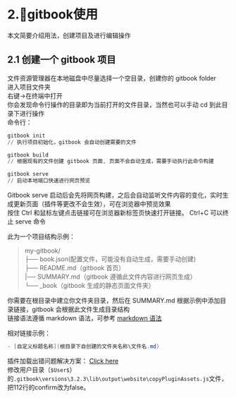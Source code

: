﻿# 2.🎯gitbook使用
本文简要介绍用法，创建项目及进行编辑操作 
## 2.1 创建一个 gitbook 项目

文件资源管理器在本地磁盘中尽量选择一个空目录，创建你的 gitbook folder  
进入项目文件夹  
右键→在终端中打开  
你会发现命令行操作的目录即为当前打开的文件目录，当然也可以手动 cd 到此目录下进行操作  
命令行：
```Powershell
gitbook init
// 执行项目初始化，gitbook 会自动创建需要的文件
```
```Powershell
gitbook build
// 根据现有的文件创建 gitbook 页面, 页面不会自动生成，需要手动执行此命令构建
```
```Powershell
gitbook serve
// 启动本地端口快速进行网页预览
```
Gitbook serve 启动后会先将网页构建，之后会自动监听文件内容的变化，实时生成更新页面（插件等更改不会生效），可在浏览器中预览效果  
按住 Ctrl 和鼠标左键点击链接可在浏览器新标签页快速打开链接。
Ctrl+C 可以终止 serve 命令  

此为一个项目结构示例：
>my-gitbook/  
>├── book.json(配置文件，可能没有自动生成，需要手动创建)  
>├── README.md（gitbook 首页）  
>|── SUMMARY.md（gitbook 遵循此文件内容进行网页生成）  
>└── _book（gitbook 生成的静态页面文件夹）

你需要在根目录中建立你文件夹目录，然后在 SUMMARY.md 根据示例中添加目录链接，gitbook 会根据此文件生成目录结构  
链接语法遵循 markdown 语法，可参考 [markdown 语法](https://www.runoob.com/markdown/md-tutorial.html)

相对链接示例：
```Powershell
- [自定义标题名称](根目录下自创建的文件夹名称\文件名.md)
```

插件加载出错问题解决方案：
[Click here](https://www.cnblogs.com/lingchen-liang/p/13537685.html#:~:text=%E5%8E%9F%E5%9B%A0%EF%BC%9A%20theme.js%E9%97%AE%E9%A2%98%EF%BC%8Cgitbook%E4%BD%9C%E8%80%85%E5%B7%B2%E6%8F%90%E4%BE%9B%E4%BA%86%E8%A7%A3%E5%86%B3%E6%96%B9%E6%B3%95%EF%BC%8C%E7%94%B1%E4%BA%8Egitbook%E6%9C%AA%E5%86%8D%E6%9B%B4%E6%96%B0%EF%BC%88%E6%9C%80%E8%BF%91%E4%B8%80%E6%AC%A1%E6%9B%B4%E6%96%B0%E5%9C%A82018%E5%B9%B4%EF%BC%89%E6%89%80%E4%BB%A5%E8%BF%99%E4%B8%AA%E9%97%AE%E9%A2%98%E6%9C%AA%E8%83%BD%E7%9C%9F%E6%AD%A3%E7%9A%84%E8%A7%A3%E5%86%B3%E3%80%82%20%E8%A7%A3%E5%86%B3%E6%96%B9%E5%BC%8F%EF%BC%9A%20build%E8%BE%93%E5%87%BA%E7%9B%AE%E5%BD%95%E4%B8%8Bgitbook%E6%96%87%E4%BB%B6%E5%A4%B9%EF%BC%8C%E6%98%AF%E8%AF%A5%E6%96%87%E4%BB%B6%E5%A4%B9%E4%B8%8Btheme.js%E7%9A%84%E9%97%AE%E9%A2%98%E3%80%82,%E5%A6%82%E6%88%91%E7%9A%84%E8%BE%93%E5%87%BA%E7%9B%AE%E5%BD%95%E6%98%AFoutput%EF%BC%8C%E6%89%80%E4%BB%A5%E9%97%AE%E9%A2%98%E5%9C%A8%EF%BC%9Aoutputgitbooktheme.js%E3%80%82%20%E6%88%91%E4%BB%AC%E9%9C%80%E8%A6%81%E5%9C%A8theme.js%E4%B8%AD%E6%9F%A5%E6%89%BE%EF%BC%9Aif%20%28m%29for%EF%BC%8C%E5%B0%86%E5%85%B6%E4%B8%AD%E7%9A%84m%E6%8D%A2%E4%B8%BAfalse%E3%80%82%20%E6%B2%A1%E9%94%99%EF%BC%8C%E5%B0%B1%E5%8F%AA%E8%BF%99%E4%B8%80%E4%B8%AAm%E6%90%9E%E5%BE%97%E9%AC%BC%EF%BC%8C%E8%80%8C%E4%B8%94%E6%88%91%E4%BB%AC%E9%9C%80%E8%A6%81build%E4%B8%80%E6%AC%A1%EF%BC%8C%E4%BF%AE%E6%94%B9%E4%B8%80%E6%AC%A1%E3%80%82)  
修改用户目录（`$User$`）的`.gitbook\versions\3.2.3\lib\output\website\copyPluginAssets.js`文件，把112行的confirm改为false。